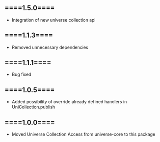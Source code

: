 
====1.5.0====
-------------
- Integration of new universe collection api

====1.1.3====
-------------
- Removed unnecessary dependencies

====1.1.1====
-------------
- Bug fixed

====1.0.5====
-------------
- Added possibility of override already defined handlers in UniCollection.publish

====1.0.0====
-------------
- Moved Universe Collection Access from universe-core to this package